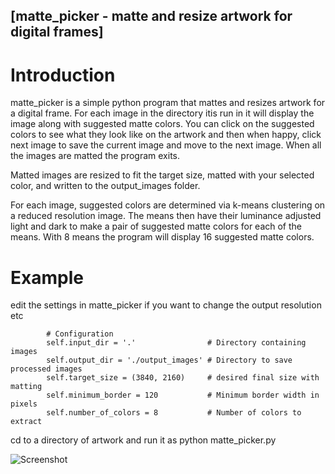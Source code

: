 ## [matte_picker - matte and resize artwork for digital frames]


Introduction
============

matte_picker is a simple python program that mattes and resizes artwork
for a digital frame. For each image in the directory itis run in it will 
display the image along with suggested matte colors. You can click on the 
suggested colors to see what they look like on the artwork
and then when happy, click next image to save the current image and 
move to the next image. When all the images are matted the program exits.

Matted images are resized to fit the target size, matted
with your selected color, and written to the output_images folder.

For each image, suggested colors are determined via k-means clustering on a reduced
resolution image. The means then have their luminance adjusted
light and dark to make a pair of suggested matte colors for each
of the means. With 8 means the program will display 16 suggested
matte colors.

Example
============

edit the settings in matte_picker if you want to change the output resolution etc
```
        # Configuration
        self.input_dir = '.'                # Directory containing images
        self.output_dir = './output_images' # Directory to save processed images
        self.target_size = (3840, 2160)     # desired final size with matting
        self.minimum_border = 120           # Minimum border width in pixels
        self.number_of_colors = 8           # Number of colors to extract
```

cd to a directory of artwork and run it as python matte_picker.py

![Screenshot](https://github.com/user-attachments/assets/f192a85f-6626-40a5-8cc4-9a0f748d7b67)

